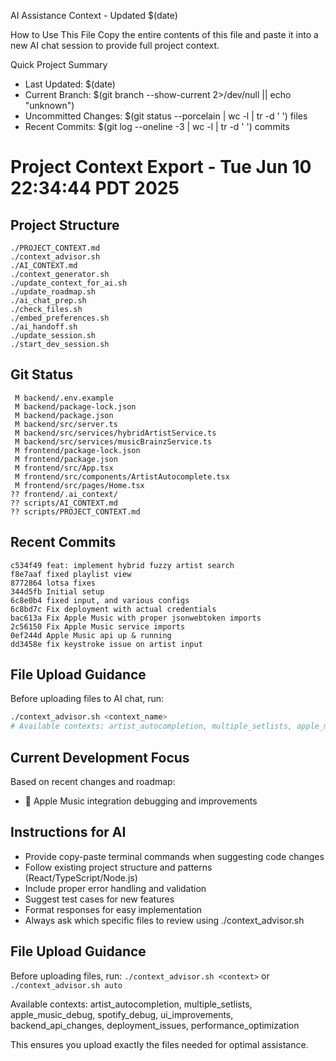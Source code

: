 AI Assistance Context - Updated $(date)

How to Use This File
Copy the entire contents of this file and paste it into a new AI chat session to provide full project context.

Quick Project Summary
- Last Updated: $(date)
- Current Branch: $(git branch --show-current 2>/dev/null || echo "unknown")
- Uncommitted Changes: $(git status --porcelain | wc -l | tr -d ' ') files
- Recent Commits: $(git log --oneline -3 | wc -l | tr -d ' ') commits

# Project Context Export - Tue Jun 10 22:34:44 PDT 2025

## Project Structure
```
./PROJECT_CONTEXT.md
./context_advisor.sh
./AI_CONTEXT.md
./context_generator.sh
./update_context_for_ai.sh
./update_roadmap.sh
./ai_chat_prep.sh
./check_files.sh
./embed_preferences.sh
./ai_handoff.sh
./update_session.sh
./start_dev_session.sh
```


## Git Status
```
 M backend/.env.example
 M backend/package-lock.json
 M backend/package.json
 M backend/src/server.ts
 M backend/src/services/hybridArtistService.ts
 M backend/src/services/musicBrainzService.ts
 M frontend/package-lock.json
 M frontend/package.json
 M frontend/src/App.tsx
 M frontend/src/components/ArtistAutocomplete.tsx
 M frontend/src/pages/Home.tsx
?? frontend/.ai_context/
?? scripts/AI_CONTEXT.md
?? scripts/PROJECT_CONTEXT.md
```

## Recent Commits
```
c534f49 feat: implement hybrid fuzzy artist search
f8e7aaf fixed playlist view
8772864 lotsa fixes
344d5fb Initial setup
6c8e0b4 fixed input, and various configs
6c8bd7c Fix deployment with actual credentials
bac613a Fix Apple Music with proper jsonwebtoken imports
2c56150 Fix Apple Music service imports
0ef244d Apple Music api up & running
dd3458e fix keystroke issue on artist input
```



## File Upload Guidance
Before uploading files to AI chat, run:
```bash
./context_advisor.sh <context_name>
# Available contexts: artist_autocompletion, multiple_setlists, apple_music_debug, etc.
```

## Current Development Focus
Based on recent changes and roadmap:

- 🍎 Apple Music integration debugging and improvements

## Instructions for AI
- Provide copy-paste terminal commands when suggesting code changes
- Follow existing project structure and patterns (React/TypeScript/Node.js)
- Include proper error handling and validation
- Suggest test cases for new features  
- Format responses for easy implementation
- Always ask which specific files to review using ./context_advisor.sh

## File Upload Guidance
Before uploading files, run: `./context_advisor.sh <context>` or `./context_advisor.sh auto`

Available contexts: artist_autocompletion, multiple_setlists, apple_music_debug, spotify_debug, ui_improvements, backend_api_changes, deployment_issues, performance_optimization

This ensures you upload exactly the files needed for optimal assistance.

